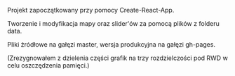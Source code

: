 Projekt zapoczątkowany przy pomocy Create-React-App.

Tworzenie i modyfikacja mapy oraz slider'ów za pomocą plików z folderu data.

Pliki źródłowe na gałęzi master, wersja produkcyjna na gałęzi gh-pages.

(Zrezygnowałem z dzielenia części grafik na trzy rozdzielczości pod RWD w celu oszczędzenia pamięci.)